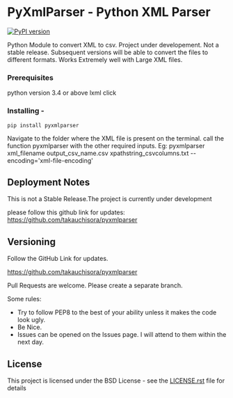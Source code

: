 # PyXmlParser - Python XML Parser

[![PyPI version](https://badge.fury.io/py/pyxmlparser.svg)](https://badge.fury.io/py/pyxmlparser)

Python Module to convert XML to csv. Project under developement. Not a stable release.
Subsequent versions will be able to convert the files to different formats.
Works Extremely well with Large XML files.



### Prerequisites

python version 3.4 or above
lxml
click

### Installing -

```
pip install pyxmlparser

```
Navigate to the folder where the XML file is present on the terminal. 
call the function pyxmlparser with the other required inputs.
Eg: pyxmlparser xml_filename output_csv_name.csv xpathstring_csvcolumns.txt --encoding='xml-file-encoding'

## Deployment Notes

This is not a Stable Release.The project is currently under development

please follow this github link for updates: https://github.com/takauchisora/pyxmlparser

## Versioning

Follow the GitHub Link for updates. 

https://github.com/takauchisora/pyxmlparser

Pull Requests are welcome. Please create a separate branch.

Some rules:

- Try to follow PEP8 to the best of your ability unless it makes the code look ugly.
- Be Nice.
- Issues can be opened on the Issues page. I will attend to them within the next day.


## License

This project is licensed under the BSD License - see the [LICENSE.rst](LICENSE.rst) file for details

